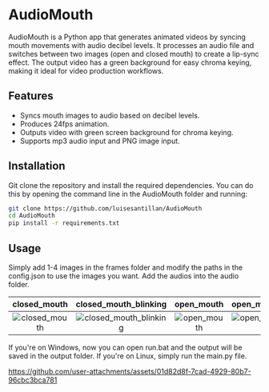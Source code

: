 # AudioMouth

AudioMouth is a Python app that generates animated videos by syncing mouth movements with audio decibel levels. It processes an audio file and switches between two images (open and closed mouth) to create a lip-sync effect. The output video has a green background for easy chroma keying, making it ideal for video production workflows.

## Features
- Syncs mouth images to audio based on decibel levels.
- Produces 24fps animation.
- Outputs video with green screen background for chroma keying.
- Supports mp3 audio input and PNG image input.

## Installation
Git clone the repository and install the required dependencies. You can do this by opening the command line in the AudioMouth folder and running:

```bash
git clone https://github.com/luisesantillan/AudioMouth
cd AudioMouth
pip install -r requirements.txt
```
## Usage
Simply add 1-4 images in the frames folder and modify the paths in the config.json to use the images you want.
Add the audios into the audio folder.

closed_mouth            |  closed_mouth_blinking            |  open_mouth            |  open_mouth_blinking
:-------------------------:|:-------------------------:|:-------------------------:|:-------------------------:
![closed_mouth](https://github.com/user-attachments/assets/3ed0c597-df0e-4165-98d4-cf978e1338bb) | ![closed_mouth_blinking](https://github.com/user-attachments/assets/1296c2a7-4304-4935-b398-4ee5e1fe8a10) | ![open_mouth](https://github.com/user-attachments/assets/4715a73a-1a27-4ac9-a20b-954dde0aac0b) | ![open_mouth_blinking](https://github.com/user-attachments/assets/b7d04648-9158-4dd2-889c-27c67a64e0b2)

If you're on Windows, now you can open run.bat and the output will be saved in the output folder.
If you're on Linux, simply run the main.py file.

https://github.com/user-attachments/assets/01d82d8f-7cad-4929-80b7-96cbc3bca781

